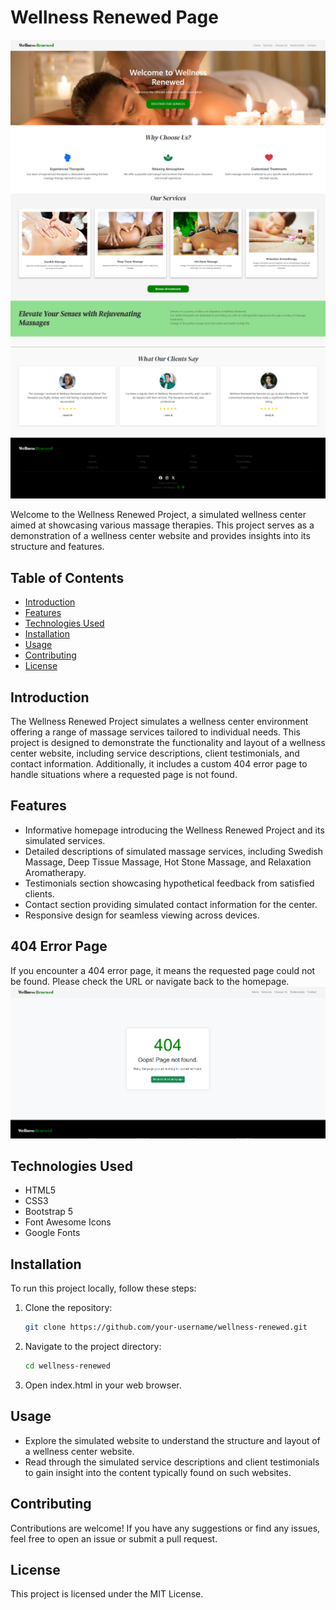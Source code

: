 # Wellness Renewed Page

![Wellness Renewed](https://github.com/mariart-dev/Wellness-Page/blob/9bf59633dd25c145275a7f8e12f6a99ed759fe92/img/Captura1.png)
![Wellness Renewed](https://github.com/mariart-dev/Wellness-Page/blob/9bf59633dd25c145275a7f8e12f6a99ed759fe92/img/Captura2.png)
![Wellness Renewed](https://github.com/mariart-dev/Wellness-Page/blob/9bf59633dd25c145275a7f8e12f6a99ed759fe92/img/Captura3.png)

Welcome to the Wellness Renewed Project, a simulated wellness center aimed at showcasing various massage therapies. This project serves as a demonstration of a wellness center website and provides insights into its structure and features.

## Table of Contents

- [Introduction](#introduction)
- [Features](#features)
- [Technologies Used](#technologies-used)
- [Installation](#installation)
- [Usage](#usage)
- [Contributing](#contributing)
- [License](#license)

## Introduction

The Wellness Renewed Project simulates a wellness center environment offering a range of massage services tailored to individual needs. This project is designed to demonstrate the functionality and layout of a wellness center website, including service descriptions, client testimonials, and contact information. Additionally, it includes a custom 404 error page to handle situations where a requested page is not found.

## Features

- Informative homepage introducing the Wellness Renewed Project and its simulated services.
- Detailed descriptions of simulated massage services, including Swedish Massage, Deep Tissue Massage, Hot Stone Massage, and Relaxation Aromatherapy.
- Testimonials section showcasing hypothetical feedback from satisfied clients.
- Contact section providing simulated contact information for the center.
- Responsive design for seamless viewing across devices.

## 404 Error Page

If you encounter a 404 error page, it means the requested page could not be found. Please check the URL or navigate back to the homepage.
![Wellness Renewed](https://github.com/mariart-dev/Wellness-Page/blob/27f55699d559a1c154d48f6417bbb17e677f0838/img/Captura4.png)

## Technologies Used

- HTML5
- CSS3
- Bootstrap 5
- Font Awesome Icons
- Google Fonts

## Installation

To run this project locally, follow these steps:

1. Clone the repository:

   ```bash
   git clone https://github.com/your-username/wellness-renewed.git

2. Navigate to the project directory:
   ```bash
   cd wellness-renewed

3. Open index.html in your web browser.

## Usage

- Explore the simulated website to understand the structure and layout of a wellness center website.
- Read through the simulated service descriptions and client testimonials to gain insight into the content typically found on such websites.

## Contributing

Contributions are welcome! If you have any suggestions or find any issues, feel free to open an issue or submit a pull request.

## License

This project is licensed under the MIT License.

